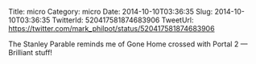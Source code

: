Title: micro
Category: micro
Date: 2014-10-10T03:36:35
Slug: 2014-10-10T03:36:35
TwitterId: 520417581874683906
TweetUrl: https://twitter.com/mark_philpot/status/520417581874683906

The Stanley Parable reminds me of Gone Home crossed with Portal 2 — Brilliant stuff!